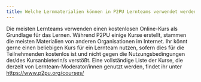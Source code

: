 ```yaml
---
title: Welche Lernmaterialien können in P2PU Lernteams verwendet werden?
---
```


Die meisten Lernteams verwenden einen kostenlosen Online-Kurs als Grundlage für das Lernen. Während P2PU einige Kurse erstellt, stammen die meisten Materialien von anderen Organisationen im Internet. Ihr könnt gerne einen beliebigen Kurs für ein Lernteam nutzen, sofern dies für die Teilnehmenden kostenlos ist und nicht gegen die Nutzungsbedingungen der/des Kursanbieterin/s verstößt. Eine vollständige Liste der Kurse, die derzeit von Lernteam-Moderator/innen genutzt werden, findet ihr unter https://www.p2pu.org/courses/


